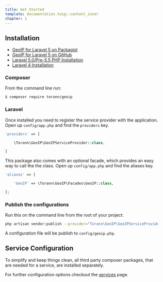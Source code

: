 ```yaml
---
title: Get Started
template: documentation.twig::content_inner
chapter: 1
---
```


## Installation

- [GeoIP for Laravel 5 on Packagist](https://packagist.org/packages/torann/geoip)
- [GeoIP for Laravel 5 on GitHub](https://github.com/Torann/laravel-geoip)
- [Laravel 5.0/Pre-5.5 PHP Installation](https://github.com/Torann/laravel-geoip/tree/0.2.2)
- [Laravel 4 Installation](https://github.com/Torann/laravel-geoip/tree/0.1.1)

### Composer

From the command line run:

```bash
$ composer require torann/geoip
```

### Laravel

Once installed you need to register the service provider with the application. Open up `config/app.php` and find the `providers` key.

```php
'providers' => [

    \Torann\GeoIP\GeoIPServiceProvider::class,

]
```

This package also comes with an optional facade, which provides an easy way to call the the class. Open up `config/app.php` and find the aliases key.

```php
'aliases' => [

    'GeoIP' => \Torann\GeoIP\Facades\GeoIP::class,

];
```

### Publish the configurations

Run this on the command line from the root of your project:

```bash
php artisan vendor:publish --provider="Torann\GeoIP\GeoIPServiceProvider" --tag=config
```

A configuration file will be publish to `config/geoip.php`.

## Service Configuration

To simplify and keep things clean, all third party composer packages, that are needed for a service, are installed separately.

For further configuration options checkout the [services](/projects/laravel-geoip/doc/services.html) page.
